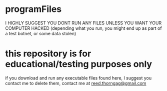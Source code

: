 # programFiles
I HIGHLY SUGGEST YOU DONT RUN ANY FILES UNLESS YOU WANT YOUR COMPUTER HACKED (depending what you run, you might end up as part of a test botnet, or some data stolen)

# this repository is for educational/testing purposes only

if you download and run any executable files found here, I suggest you contact me to delete them, contact me at reed.thorngag@gmail.com
